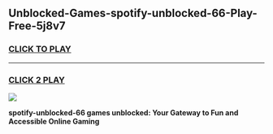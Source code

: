 
## Unblocked-Games-spotify-unblocked-66-Play-Free-5j8v7
<h3>
<a href="https://premium76.site?title=spotify-unblocked-66&ref=18A1">CLICK TO PLAY</a></h3>
<hr>

<h3>
<a href="https://premium76.site?title=spotify-unblocked-66&ref=18A1">CLICK 2 PLAY</a>
  
</h3>

<a href="https://premium76.site?title=spotify-unblocked-66&ref=18A1"><img src="https://clearcache.store/games.png"></a>


**spotify-unblocked-66 games unblocked: Your Gateway to Fun and Accessible Online Gaming**
